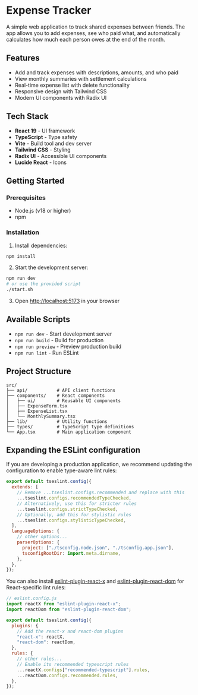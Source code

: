 # Expense Tracker

A simple web application to track shared expenses between friends. The app allows you to add expenses, see who paid what, and automatically calculates how much each person owes at the end of the month.

## Features

- Add and track expenses with descriptions, amounts, and who paid
- View monthly summaries with settlement calculations
- Real-time expense list with delete functionality
- Responsive design with Tailwind CSS
- Modern UI components with Radix UI

## Tech Stack

- **React 19** - UI framework
- **TypeScript** - Type safety
- **Vite** - Build tool and dev server
- **Tailwind CSS** - Styling
- **Radix UI** - Accessible UI components
- **Lucide React** - Icons

## Getting Started

### Prerequisites

- Node.js (v18 or higher)
- npm

### Installation

1. Install dependencies:

```bash
npm install
```

2. Start the development server:

```bash
npm run dev
# or use the provided script
./start.sh
```

3. Open [http://localhost:5173](http://localhost:5173) in your browser

## Available Scripts

- `npm run dev` - Start development server
- `npm run build` - Build for production
- `npm run preview` - Preview production build
- `npm run lint` - Run ESLint

## Project Structure

```
src/
├── api/           # API client functions
├── components/    # React components
│   ├── ui/        # Reusable UI components
│   ├── ExpenseForm.tsx
│   ├── ExpenseList.tsx
│   └── MonthlySummary.tsx
├── lib/           # Utility functions
├── types/         # TypeScript type definitions
└── App.tsx        # Main application component
```

## Expanding the ESLint configuration

If you are developing a production application, we recommend updating the configuration to enable type-aware lint rules:

```js
export default tseslint.config({
  extends: [
    // Remove ...tseslint.configs.recommended and replace with this
    ...tseslint.configs.recommendedTypeChecked,
    // Alternatively, use this for stricter rules
    ...tseslint.configs.strictTypeChecked,
    // Optionally, add this for stylistic rules
    ...tseslint.configs.stylisticTypeChecked,
  ],
  languageOptions: {
    // other options...
    parserOptions: {
      project: ["./tsconfig.node.json", "./tsconfig.app.json"],
      tsconfigRootDir: import.meta.dirname,
    },
  },
});
```

You can also install [eslint-plugin-react-x](https://github.com/Rel1cx/eslint-react/tree/main/packages/plugins/eslint-plugin-react-x) and [eslint-plugin-react-dom](https://github.com/Rel1cx/eslint-react/tree/main/packages/plugins/eslint-plugin-react-dom) for React-specific lint rules:

```js
// eslint.config.js
import reactX from "eslint-plugin-react-x";
import reactDom from "eslint-plugin-react-dom";

export default tseslint.config({
  plugins: {
    // Add the react-x and react-dom plugins
    "react-x": reactX,
    "react-dom": reactDom,
  },
  rules: {
    // other rules...
    // Enable its recommended typescript rules
    ...reactX.configs["recommended-typescript"].rules,
    ...reactDom.configs.recommended.rules,
  },
});
```
